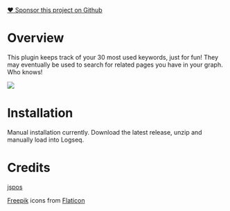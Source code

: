 [:heart: Sponsor this project on Github](https://github.com/sponsors/hkgnp)

# Overview

This plugin keeps track of your 30 most used keywords, just for fun! They may eventually be used to search for related pages you have in your graph. Who knows!

![](/screenshots/demo.gif)

# Installation

Manual installation currently. Download the latest release, unzip and manually load into Logseq.

# Credits

[jspos](https://code.google.com/archive/p/jspos/source)

[Freepik](www.freepik.com) icons from [Flaticon](www.flaticon.com)
